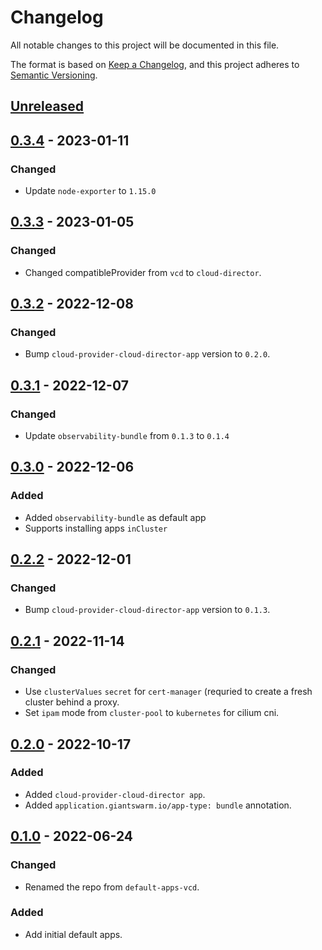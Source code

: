 # Changelog

All notable changes to this project will be documented in this file.

The format is based on [Keep a Changelog](https://keepachangelog.com/en/1.0.0/),
and this project adheres to [Semantic Versioning](https://semver.org/spec/v2.0.0.html).

## [Unreleased]

## [0.3.4] - 2023-01-11

### Changed

- Update `node-exporter` to `1.15.0`

## [0.3.3] - 2023-01-05

### Changed

- Changed compatibleProvider from `vcd` to `cloud-director`.

## [0.3.2] - 2022-12-08

### Changed

- Bump `cloud-provider-cloud-director-app` version to `0.2.0`.

## [0.3.1] - 2022-12-07

### Changed

- Update `observability-bundle` from `0.1.3` to `0.1.4`

## [0.3.0] - 2022-12-06

### Added

- Added `observability-bundle` as default app
- Supports installing apps `inCluster`

## [0.2.2] - 2022-12-01

### Changed

- Bump `cloud-provider-cloud-director-app` version to `0.1.3`.

## [0.2.1] - 2022-11-14

### Changed

- Use `clusterValues` `secret` for `cert-manager` (requried to create a fresh cluster behind a proxy.
- Set `ipam` mode from `cluster-pool` to `kubernetes` for cilium cni.

## [0.2.0] - 2022-10-17

### Added

- Added `cloud-provider-cloud-director app`.
- Added `application.giantswarm.io/app-type: bundle` annotation.

## [0.1.0] - 2022-06-24

### Changed

- Renamed the repo from `default-apps-vcd`.

### Added

- Add initial default apps.

[Unreleased]: https://github.com/giantswarm/default-apps-cloud-director/compare/v0.3.4...HEAD
[0.3.4]: https://github.com/giantswarm/default-apps-cloud-director/compare/v0.3.3...v0.3.4
[0.3.3]: https://github.com/giantswarm/default-apps-cloud-director/compare/v0.3.2...v0.3.3
[0.3.2]: https://github.com/giantswarm/default-apps-cloud-director/compare/v0.3.1...v0.3.2
[0.3.1]: https://github.com/giantswarm/default-apps-cloud-director/compare/v0.3.0...v0.3.1
[0.3.0]: https://github.com/giantswarm/default-apps-cloud-director/compare/v0.2.2...v0.3.0
[0.2.2]: https://github.com/giantswarm/default-apps-cloud-director/compare/v0.2.1...v0.2.2
[0.2.1]: https://github.com/giantswarm/default-apps-cloud-director/compare/v0.2.0...v0.2.1
[0.2.0]: https://github.com/giantswarm/default-apps-cloud-director/compare/v0.1.0...v0.2.0
[0.1.0]: https://github.com/giantswarm/default-apps-cloud-director/releases/tag/v0.1.0
